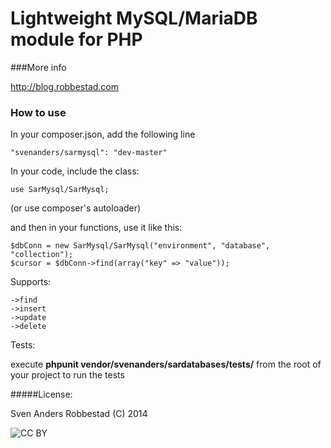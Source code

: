 # Lightweight MySQL/MariaDB module for PHP

###More info

http://blog.robbestad.com

### How to use

In your composer.json, add the following line

    "svenanders/sarmysql": "dev-master"


In your code, include the class:

    use SarMysql/SarMysql;

(or use composer's autoloader)

and then in your functions, use it like this:

    $dbConn = new SarMysql/SarMysql("environment", "database", "collection");
    $cursor = $dbConn->find(array("key" => "value"));

Supports:

    ->find
    ->insert
    ->update
    ->delete

Tests: 

execute **phpunit vendor/svenanders/sardatabases/tests/** from the root of your project to run the tests

#####License:

Sven Anders Robbestad (C) 2014

<img src="http://i.creativecommons.org/l/by/3.0/88x31.png" alt="CC BY">

